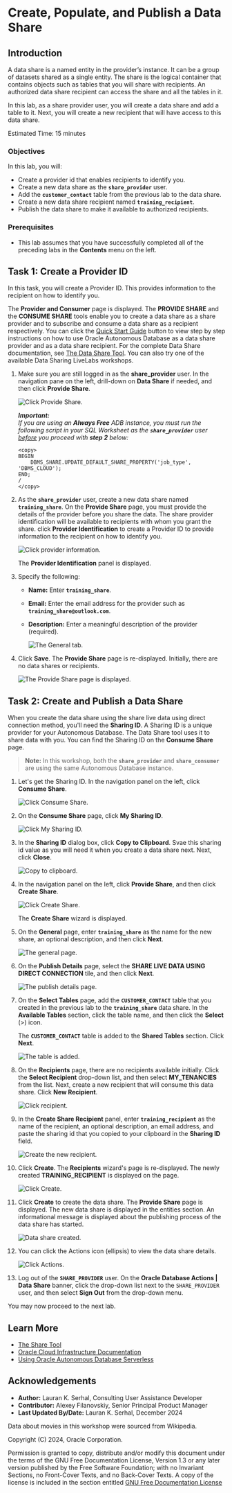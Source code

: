 # Create, Populate, and Publish a Data Share

## Introduction

A data share is a named entity in the provider’s instance. It can be a group of datasets shared as a single entity. The share is the logical container that contains objects such as tables that you will share with recipients. An authorized data share recipient can  access the share and all the tables in it.

In this lab, as a share provider user, you will create a data share and add a table to it. Next, you will create a new recipient that will have access to this data share.

Estimated Time: 15 minutes

### Objectives

In this lab, you will:

* Create a provider id that enables recipients to identify you.
* Create a new data share as the **`share_provider`** user.
* Add the **`customer_contact`** table from the previous lab to the data share.
* Create a new data share recipient named **`training_recipient`**.
* Publish the data share to make it available to authorized recipients.

### Prerequisites

* This lab assumes that you have successfully completed all of the preceding labs in the **Contents** menu on the left.

## Task 1: Create a Provider ID

In this task, you will create a Provider ID. This provides information to the recipient on how to identify you.

The **Provider and Consumer** page is displayed. The **PROVIDE SHARE** and the **CONSUME SHARE** tools enable you to create a data share as a share provider and to subscribe and consume a data share as a recipient respectively. You can click the [Quick Start Guide](https://docs.oracle.com/en/database/oracle/sql-developer-web/sdwfd/index.html) button to view step by step instructions on how to use Oracle Autonomous Database as a data share provider and as a data share recipient. For the complete Data Share documentation, see [The Data Share Tool](https://docs.oracle.com/en/cloud/paas/autonomous-database/adbsa/adp-data-share-tool.html#GUID-7EECE78B-336D-4853-BFC3-E78A7B8398DB). You can also try one of the available Data Sharing LiveLabs workshops.

1. Make sure you are still logged in as the **share_provider** user. In the navigation pane on the left, drill-down on **Data Share** if needed, and then click **Provide Share**.

   ![Click Provide Share.](./images/click-provide-share.png " ")

    _**Important:**_    
    _If you are using an **Always Free** ADB instance, you must run the following script in your SQL Worksheet as the **`share_provider`** user <u>before</u> you proceed with **step 2** below:_

    ```
    <copy>
    BEGIN
        DBMS_SHARE.UPDATE_DEFAULT_SHARE_PROPERTY('job_type', 'DBMS_CLOUD');
    END;
    /
    </copy>
    ```

2. As the **`share_provider`** user, create a new data share named **`training_share`**. On the **Provide Share** page, you must provide the details of the provider before you share the data. The share provider identification will be available to recipients with whom you grant the share. click **Provider Identification** to create a Provider ID to provide information to the recipient on how to identify you.

    ![Click provider information.](./images/click-provider-identification.png " ")

    The **Provider Identification** panel is displayed.

3. Specify the following:

    * **Name:** Enter **`training_share`**.
    * **Email:** Enter the email address for the provider such as **`training_share@outlook.com`**.
    * **Description:** Enter a meaningful description of the provider (required).

        ![The General tab.](./images/general-tab.png " ")

4. Click **Save**. The **Provide Share** page is re-displayed. Initially, there are no data shares or recipients.

    ![The Provide Share page is displayed.](./images/provide-share-page-redisplayed.png " ")

## Task 2: Create and Publish a Data Share

When you create the data share using the share live data using direct connection method, you'll need the **Sharing ID**. A Sharing ID is a unique provider for your Autonomous Database. The Data Share tool uses it to share data with you. You can find the Sharing ID on the **Consume Share** page.

>**Note:** In this workshop, both the **`share_provider`** and **`share_consumer`** are using the same Autonomous Database instance.

1. Let's get the Sharing ID. In the navigation panel on the left, click **Consume Share**.

    ![Click Consume Share.](./images/click-consume-share.png " ")

2. On the **Consume Share** page, click **My Sharing ID**.

    ![Click My Sharing ID.](./images/click-my-sharing-id.png " ")

3. In the **Sharing ID** dialog box, click **Copy to Clipboard**. Svae this sharing id value as you will need it when you create a data share next. Next, click **Close**.

    ![Copy to clipboard.](./images/copy-to-clipboard.png " ")

4. In the navigation panel on the left, click **Provide Share**, and then click **Create Share**. 

    ![Click Create Share.](./images/click-create-share.png " ")

    The **Create Share** wizard is displayed.

5. On the **General** page, enter **`training_share`** as the name for the new share, an optional description, and then click **Next**.

    ![The general page.](./images/wizard-general.png " ")

6. On the **Publish Details** page, select the **SHARE LIVE DATA USING DIRECT CONNECTION** tile, and then click **Next**.

    ![The publish details page.](./images/wizard-publish-details.png " ")

7. On the **Select Tables** page, add the **`CUSTOMER_CONTACT`** table that you created in the previous lab to the **`training_share`** data share. In the **Available Tables** section, click the table name, and then click the **Select** (>) icon.

    The **`CUSTOMER_CONTACT`** table is added to the **Shared Tables** section. Click **Next**.

    ![The table is added.](images/table-added.png " ")

8. On the **Recipients** page, there are no recipients available initially. Click the **Select Recipient** drop-down list, and then select **MY_TENANCIES** from the list. Next, create a new recipient that will consume this data share. Click **New Recipient**.

    ![Click recipient.](images/click-recipient.png " ")

9. In the **Create Share Recipient** panel, enter **`training_recipient`** as the name of the recipient, an optional description, an email address, and paste the sharing id that you copied to your clipboard in the **Sharing ID** field.

    ![Create the new recipient.](images/create-new-recipient.png " ")

10. Click **Create**. The **Recipients** wizard's page is re-displayed. The newly created **TRAINING_RECIPIENT** is displayed on the page.

    ![Click Create.](images/recipient-wizard-page.png " ")

11. Click **Create** to create the data share. The **Provide Share** page is displayed. The new data share is displayed in the entities section. An informational message is displayed about the publishing process of the data share has started.

    ![Data share created.](images/data-share-created.png " ")

12. You can click the Actions icon (ellipsis) to view the data share details.

    ![Click Actions.](images/click-actions.png " ")

13. Log out of the **`SHARE_PROVIDER`** user. On the **Oracle Database Actions | Data Share** banner, click the drop-down list next to the `SHARE_PROVIDER` user, and then select **Sign Out** from the drop-down menu.

You may now proceed to the next lab.

## Learn More

* [The Share Tool](https://docs.oracle.com/en/cloud/paas/autonomous-database/adbsa/adp-data-share-tool.html#GUID-7EECE78B-336D-4853-BFC3-E78A7B8398DB)
* [Oracle Cloud Infrastructure Documentation](https://docs.cloud.oracle.com/en-us/iaas/Content/GSG/Concepts/baremetalintro.htm)
* [Using Oracle Autonomous Database Serverless](https://docs.oracle.com/en/cloud/paas/autonomous-database/adbsa/index.html)

## Acknowledgements

* **Author:** Lauran K. Serhal, Consulting User Assistance Developer
* **Contributor:** Alexey Filanovskiy, Senior Principal Product Manager
* **Last Updated By/Date:** Lauran K. Serhal, December 2024

Data about movies in this workshop were sourced from Wikipedia.

Copyright (C) 2024, Oracle Corporation.

Permission is granted to copy, distribute and/or modify this document
under the terms of the GNU Free Documentation License, Version 1.3
or any later version published by the Free Software Foundation;
with no Invariant Sections, no Front-Cover Texts, and no Back-Cover Texts.
A copy of the license is included in the section entitled [GNU Free Documentation License](https://oracle-livelabs.github.io/adb/shared/adb-15-minutes/introduction/files/gnu-free-documentation-license.txt)
